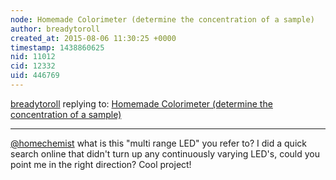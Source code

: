 ```yaml
---
node: Homemade Colorimeter (determine the concentration of a sample)
author: breadytoroll
created_at: 2015-08-06 11:30:25 +0000
timestamp: 1438860625
nid: 11012
cid: 12332
uid: 446769
---
```




[breadytoroll](../profile/breadytoroll) replying to: [Homemade Colorimeter (determine the concentration of a sample)](../notes/homechemist/08-04-2014/homemade-colorimter-determine-the-concentration-of-a-sample)

----
[@homechemist](/profile/homechemist) what is this "multi range LED" you refer to? I did a quick search online that didn't turn up any continuously varying LED's, could you point me in the right direction? Cool project!